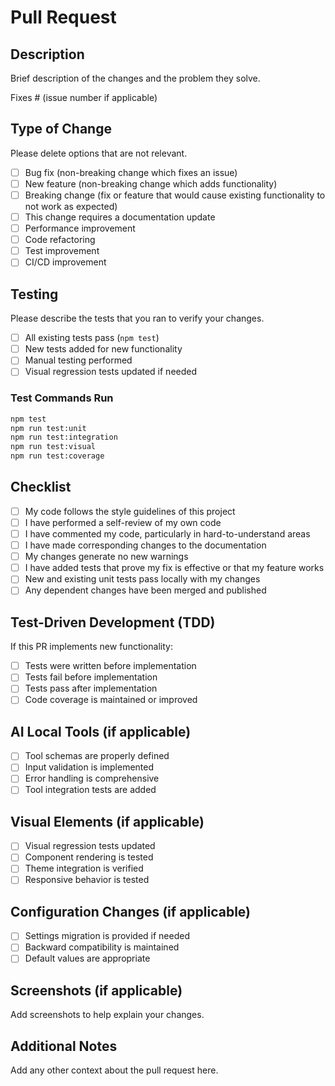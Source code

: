 # Pull Request

## Description

Brief description of the changes and the problem they solve.

Fixes # (issue number if applicable)

## Type of Change

Please delete options that are not relevant.

- [ ] Bug fix (non-breaking change which fixes an issue)
- [ ] New feature (non-breaking change which adds functionality)
- [ ] Breaking change (fix or feature that would cause existing functionality to not work as expected)
- [ ] This change requires a documentation update
- [ ] Performance improvement
- [ ] Code refactoring
- [ ] Test improvement
- [ ] CI/CD improvement

## Testing

Please describe the tests that you ran to verify your changes.

- [ ] All existing tests pass (`npm test`)
- [ ] New tests added for new functionality
- [ ] Manual testing performed
- [ ] Visual regression tests updated if needed

### Test Commands Run

```bash
npm test
npm run test:unit
npm run test:integration
npm run test:visual
npm run test:coverage
```

## Checklist

- [ ] My code follows the style guidelines of this project
- [ ] I have performed a self-review of my own code
- [ ] I have commented my code, particularly in hard-to-understand areas
- [ ] I have made corresponding changes to the documentation
- [ ] My changes generate no new warnings
- [ ] I have added tests that prove my fix is effective or that my feature works
- [ ] New and existing unit tests pass locally with my changes
- [ ] Any dependent changes have been merged and published

## Test-Driven Development (TDD)

If this PR implements new functionality:

- [ ] Tests were written before implementation
- [ ] Tests fail before implementation
- [ ] Tests pass after implementation
- [ ] Code coverage is maintained or improved

## AI Local Tools (if applicable)

- [ ] Tool schemas are properly defined
- [ ] Input validation is implemented
- [ ] Error handling is comprehensive
- [ ] Tool integration tests are added

## Visual Elements (if applicable)

- [ ] Visual regression tests updated
- [ ] Component rendering is tested
- [ ] Theme integration is verified
- [ ] Responsive behavior is tested

## Configuration Changes (if applicable)

- [ ] Settings migration is provided if needed
- [ ] Backward compatibility is maintained
- [ ] Default values are appropriate

## Screenshots (if applicable)

Add screenshots to help explain your changes.

## Additional Notes

Add any other context about the pull request here.